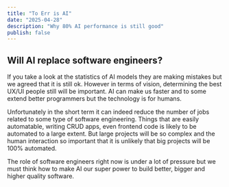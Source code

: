 ```yaml
---
title: "To Err is AI"
date: "2025-04-28"
description: "Why 80% AI performance is still good"
publish: false 
---
```


## Will AI replace software engineers?

If you take a look at the statistics of AI models they are making mistakes but we agreed that it is still ok.
However in terms of vision, determining the best UX/UI people still will be important. AI can make us faster
and to some extend better programmers but the technology is for humans.

Unfortunately in the short term it can indeed reduce the number of jobs related to some type of software engineering.
Things that are easily automatable, writing CRUD apps, even frontend code is likely to be automated to a large extent.
But large projects will be so complex and the human interaction so important that it is unlikely that big projects
will be 100% automated.

The role of software engineers right now is under a lot of pressure but we must think how to make AI our super power
to build better, bigger and higher quality software.